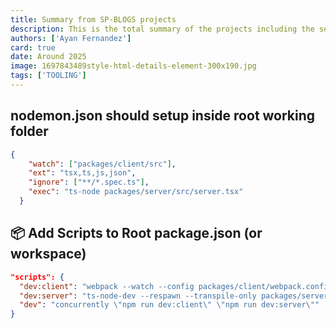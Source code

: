 ```yaml
---
title: Summary from SP-BLOGS projects
description: This is the total summary of the projects including the setups, debugging, file structuring, analysis, troubleshooting and site mapping.
authors: ['Ayan Fernandez']
card: true
date: Around 2025
image: 1697843489style-html-details-element-300x190.jpg
tags: ['TOOLING']
---
```


## nodemon.json should setup inside root working folder

```json
{
    "watch": ["packages/client/src"],
    "ext": "tsx,ts,js,json",
    "ignore": ["**/*.spec.ts"],
    "exec": "ts-node packages/server/src/server.tsx"
  }
```
## 📦 Add Scripts to Root package.json (or workspace)

```json
"scripts": {
  "dev:client": "webpack --watch --config packages/client/webpack.config.js",
  "dev:server": "ts-node-dev --respawn --transpile-only packages/server/src/server.tsx",
  "dev": "concurrently \"npm run dev:client\" \"npm run dev:server\""
}
```




